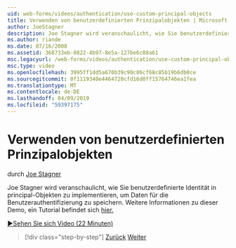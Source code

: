 ```yaml
---
uid: web-forms/videos/authentication/use-custom-principal-objects
title: Verwenden von benutzerdefinierten Prinzipalobjekten | Microsoft-Dokumentation
author: JoeStagner
description: Joe Stagner wird veranschaulicht, wie Sie benutzerdefinierte Identität in principal-Objekten zu implementieren, um Daten für die Benutzerauthentifizierung zu speichern. Weitere Informationen zu dieser Demo...
ms.author: riande
ms.date: 07/16/2008
ms.assetid: 368733eb-0822-4b97-8e5a-127be6c88a61
msc.legacyurl: /web-forms/videos/authentication/use-custom-principal-objects
msc.type: video
ms.openlocfilehash: 3995ff1dd5a670b39c90c86cf68c85b19b6db0ce
ms.sourcegitcommit: 0f1119340e4464720cfd16d0ff15764746ea1fea
ms.translationtype: MT
ms.contentlocale: de-DE
ms.lasthandoff: 04/09/2019
ms.locfileid: "59397175"
---
```

# <a name="use-custom-principal-objects"></a>Verwenden von benutzerdefinierten Prinzipalobjekten

durch [Joe Stagner](https://github.com/JoeStagner)

Joe Stagner wird veranschaulicht, wie Sie benutzerdefinierte Identität in principal-Objekten zu implementieren, um Daten für die Benutzerauthentifizierung zu speichern. Weitere Informationen zu dieser Demo, ein Tutorial befindet sich [hier.](../../overview/older-versions-security/introduction/forms-authentication-configuration-and-advanced-topics-vb.md)

[&#9654;Sehen Sie sich Video (22 Minuten)](https://channel9.msdn.com/Blogs/ASP-NET-Site-Videos/use-custom-principal-objects)

> [!div class="step-by-step"]
> [Zurück](add-custom-data-to-the-authentication-method.md)
> [Weiter](understanding-aspnet-memberships.md)
